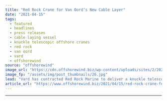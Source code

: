 ```yaml
---
title: "Red Rock Crane for Van Oord’s New Cable Layer"
date: "2021-04-15"
tags: 
  - featured
  - headlines
  - press releases
  - cable laying vessel
  - knuckle telescopic offshore cranes
  - red rock
  - van oord
  - vard
  - offshorewind
source: "offshorewind"
image_url: "https://cdn.offshorewind.biz/wp-content/uploads/sites/2/2021/04/15102003/922-Van-Oord.jpg"
image_fp: "/assets/img/post_thumbnails/26.jpg"
lead: "Vard has contracted Red Rock Marine to deliver a knuckle telescopic offshore crane for Van Oord&#8217;s"
article_url: "https://www.offshorewind.biz/2021/04/15/red-rock-crane-for-van-oords-new-cable-layer/"
---
```


---
